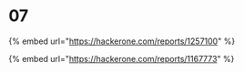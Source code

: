 # 07

{% embed url="https://hackerone.com/reports/1257100" %}

{% embed url="https://hackerone.com/reports/1167773" %}



